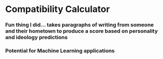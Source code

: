 # Compatibility Calculator

### Fun thing I did... takes paragraphs of writing from someone and their hometown to produce a score based on personality and ideology predictions

### Potential for Machine Learning applications
